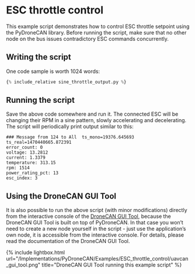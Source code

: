 ---
---

# ESC throttle control

This example script demonstrates how to control ESC throttle setpoint using the PyDroneCAN library.
Before running the script, make sure that no other node on the bus issues contradictory ESC commands concurrently.

## Writing the script

One code sample is worth 1024 words:

```python
{% include_relative sine_throttle_output.py %}
```

## Running the script

Save the above code somewhere and run it.
The connected ESC will be changing their RPM in a sine pattern, slowly accelerating and decelerating.
The script will periodically print output similar to this:

```
### Message from 124 to All  ts_mono=19376.645693  ts_real=1470440665.872391
error_count: 0
voltage: 13.2812
current: 1.3379
temperature: 313.15
rpm: 1514
power_rating_pct: 13
esc_index: 3
```

## Using the DroneCAN GUI Tool

It is also possible to run the above script (with minor modifications)
directly from the interactive console of the [DroneCAN GUI Tool](/GUI_Tool),
because the DroneCAN GUI Tool is built on top of PyDroneCAN.
In that case you won’t need to create a new node yourself in the script - just use the application’s own node,
it is accessible from the interactive console.
For details, please read the documentation of the DroneCAN GUI Tool.

{% include lightbox.html url="/Implementations/PyDroneCAN/Examples/ESC_throttle_control/uavcan_gui_tool.png" title="DroneCAN GUI Tool running this example script" %}
